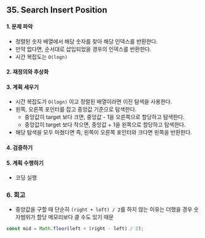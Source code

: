 ## 35. Search Insert Position
#### 1. 문제 파악
- 정렬된 숫자 배열에서 해당 숫자를 찾아 해당 인덱스를 반환한다.
- 만약 없다면, 순서대로 삽입되었을 경우의 인덱스를 반환한다.
- 시간 복잡도는 `O(logn)`
#### 2. 재정의와 추상화
#### 3. 계획 세우기
- 시간 복잡도가 `O(logn)` 이고 정렬된 배열이라면 이진 탐색을 사용한다.
- 왼쪽, 오른쪽 포인터를 잡고 중앙값 기준으로 탐색한다.
  - 중앙값이 target 보다 크면, 중앙값 - 1을 오른쪽으로 할당하고 탐색한다.
  - 중앙값이 target 보다 작으면, 중앙값 + 1을 왼쪽으로 할당하고 탐색한다.
- 해당 탐색을 모두 마쳤다면 즉, 왼쪽이 오른쪽 포인터와 크다면 왼쪽을 반환한다.
#### 4. 검증하기
#### 5. 계획 수행하기
- 코딩 실행

### 6. 회고
- 중앙값을 구할 때 단순히 `(right + left) / 2`를 하지 않는 이유는 더했을 경우 숫자범위가 할당 메모리보다 클 수도 있기 때문
```javascript
const mid = Math.floor(left + (right - left) / 2);
```
